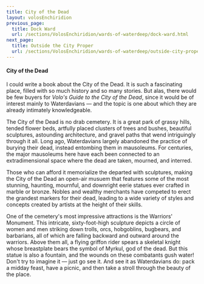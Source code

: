 ```yaml
---
title: City of the Dead
layout: volosEnchiridion
previous_page:
  title: Dock Ward
  url: /sections/VolosEnchiridion/wards-of-waterdeep/dock-ward.html
next_page:
  title: Outside the City Proper
  url: /sections/VolosEnchiridion/wards-of-waterdeep/outside-city-proper.html
---
```


#### City of the Dead

I could write a book about the City of the Dead. It is such a fascinating place, filled with so much history and so many stories. But alas, there would be few buyers for _Volo's Guide to the City of the Dead_, since it would be of interest mainly to Waterdavians &mdash; and the topic is one about which they are already intimately knowledgeable.

The City of the Dead is no drab cemetery. It is a great park of grassy hills, tended flower beds, artfully placed clusters of trees and bushes, beautiful sculptures, astounding architecture, and gravel paths that wend intriguingly through it all. Long ago, Waterdavians largely abandoned the practice of burying their dead, instead entombing them in mausoleums. For centuries, the major mausoleums here have each been connected to an extradimensional space where the dead are taken, mourned, and interred.

Those who can afford it memorialize the departed with sculptures, making the City of the Dead an open-air musuem that features some of the most stunning, haunting, mournful, and downright eerie statues ever crafted in marble or bronze. Nobles and wealthy merchants have competed to erect the grandest markers for their dead, leading to a wide variety of styles and concepts created by artists at the height of their skills.

One of the cemetery's most impressive attractions is the Warriors' Monument. This intricate, sixty-foot-high sculpture depicts a circle of women and men striking down trolls, orcs, hobgoblins, bugbears, and barbarians, all of which are falling backward and outward around the warriors. Above them all, a flying griffon rider spears a skeletal knight whose breastplate bears the symbol of Myrkul, god of the dead. But this statue is also a fountain, and the wounds on these combatants gush water! Don't try to imagine it &mdash; just go see it. And see it as Waterdavians do: pack a midday feast, have a picnic, and then take a stroll through the beauty of the place.

